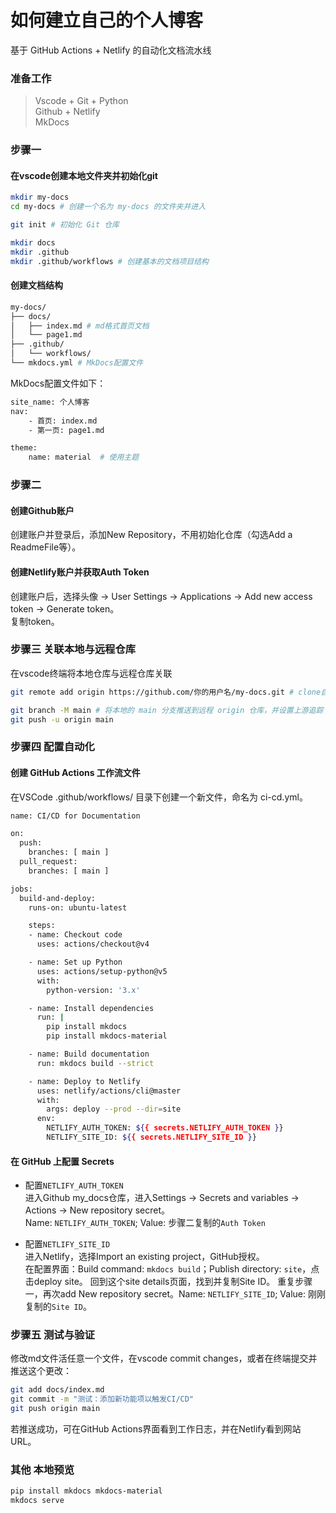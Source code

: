 # 如何建立自己的个人博客

基于 GitHub Actions + Netlify 的自动化文档流水线

### 准备工作
> Vscode + Git + Python <br>
> Github + Netlify <br>
> MkDocs

### 步骤一
#### 在vscode创建本地文件夹并初始化git

```bash
mkdir my-docs 
cd my-docs # 创建一个名为 my-docs 的文件夹并进入

git init # 初始化 Git 仓库

mkdir docs
mkdir .github
mkdir .github/workflows # 创建基本的文档项目结构
```

#### 创建文档结构

```bash
my-docs/
├── docs/
│   ├── index.md # md格式首页文档
│   └── page1.md 
├── .github/
│   └── workflows/
└── mkdocs.yml # MkDocs配置文件
```
MkDocs配置文件如下：

```bash
site_name: 个人博客
nav:
    - 首页: index.md
    - 第一页: page1.md

theme:
    name: material  # 使用主题
```
### 步骤二
#### 创建Github账户
创建账户并登录后，添加New Repository，不用初始化仓库（勾选Add a ReadmeFile等）。

#### 创建Netlify账户并获取Auth Token
创建账户后，选择头像 -> User Settings -> Applications -> Add new access token -> Generate token。<br>
复制token。

### 步骤三 关联本地与远程仓库
在vscode终端将本地仓库与远程仓库关联
```bash
git remote add origin https://github.com/你的用户名/my-docs.git # clone自己的仓库地址

git branch -M main # 将本地的 main 分支推送到远程 origin 仓库，并设置上游追踪
git push -u origin main
```
### 步骤四 配置自动化
#### 创建 GitHub Actions 工作流文件
在VSCode .github/workflows/ 目录下创建一个新文件，命名为 ci-cd.yml。
```bash
name: CI/CD for Documentation

on:
  push:
    branches: [ main ]
  pull_request:
    branches: [ main ]

jobs:
  build-and-deploy:
    runs-on: ubuntu-latest

    steps:
    - name: Checkout code
      uses: actions/checkout@v4

    - name: Set up Python
      uses: actions/setup-python@v5
      with:
        python-version: '3.x'

    - name: Install dependencies
      run: |
        pip install mkdocs
        pip install mkdocs-material

    - name: Build documentation
      run: mkdocs build --strict

    - name: Deploy to Netlify
      uses: netlify/actions/cli@master
      with:
        args: deploy --prod --dir=site
      env:
        NETLIFY_AUTH_TOKEN: ${{ secrets.NETLIFY_AUTH_TOKEN }}
        NETLIFY_SITE_ID: ${{ secrets.NETLIFY_SITE_ID }}
```

#### 在 GitHub 上配置 Secrets
- 配置`NETLIFY_AUTH_TOKEN`<br>
进入Github my_docs仓库，进入Settings -> Secrets and variables -> Actions -> New repository secret。<br>
Name: `NETLIFY_AUTH_TOKEN`; Value: 步骤二复制的`Auth Token` <br>

- 配置`NETLIFY_SITE_ID`<br>
进入Netlify，选择Import an existing project，GitHub授权。<br>
在配置界面：Build command: `mkdocs build`；Publish directory: `site`，点击deploy site。
回到这个site details页面，找到并复制Site ID。
重复步骤一，再次add New repository secret。Name: `NETLIFY_SITE_ID`; Value: 刚刚复制的`Site ID`。

### 步骤五 测试与验证
修改md文件活任意一个文件，在vscode commit changes，或者在终端提交并推送这个更改：
```bash
git add docs/index.md
git commit -m "测试：添加新功能项以触发CI/CD"
git push origin main
```
若推送成功，可在GitHub Actions界面看到工作日志，并在Netlify看到网站URL。

### 其他 本地预览

```bash
pip install mkdocs mkdocs-material
mkdocs serve
```